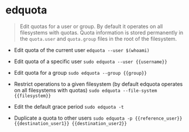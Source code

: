 # edquota
> Edit quotas for a user or group. By default it operates on all filesystems with quotas.
> Quota information is stored permanently in the `quota.user` and `quota.group` files in the root of the filesystem.

- Edit quota of the current user
`edquota --user $(whoami)`

- Edit quota of a specific user
`sudo edquota --user {{username}}`

- Edit quota for a group
`sudo edquota --group {{group}}`

- Restrict operations to a given filesystem (by default edquota operates on all filesystems with quotas)
`sudo edquota --file-system {{filesystem}}`

- Edit the default grace period
`sudo edquota -t`

- Duplicate a quota to other users
`sudo edquota -p {{reference_user}} {{destination_user1}} {{destination_user2}}`
